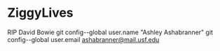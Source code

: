 # ZiggyLives
RIP David Bowie
git config--global user.name "Ashley Ashabranner"
git config--global user.email ashabranner@mail.usf.edu
